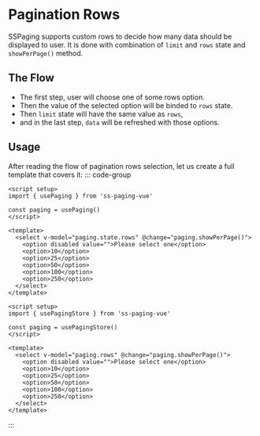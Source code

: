 # Pagination Rows
SSPaging supports custom rows to decide how many data should be displayed to user. It is done with combination of `limit` and `rows` state and `showPerPage()` method.

## The Flow
- The first step, user will choose one of some rows option. 
- Then the value of the selected option will be binded to `rows` state. 
- Then `limit` state will have the same value as `rows`, 
- and in the last step, `data` will be refreshed with those options.

## Usage
After reading the flow of pagination rows selection, let us create a full template that covers it:
::: code-group
```vue [Composition API]
<script setup>
import { usePaging } from 'ss-paging-vue'

const paging = usePaging()
</script>

<template>
  <select v-model="paging.state.rows" @change="paging.showPerPage()">
    <option disabled value="">Please select one</option>
    <option>10</option>
    <option>25</option>
    <option>50</option>
    <option>100</option>
    <option>250</option>
  </select>
</template>
```
```vue [Pinia]
<script setup>
import { usePagingStore } from 'ss-paging-vue'

const paging = usePagingStore()
</script>

<template>
  <select v-model="paging.rows" @change="paging.showPerPage()">
    <option disabled value="">Please select one</option>
    <option>10</option>
    <option>25</option>
    <option>50</option>
    <option>100</option>
    <option>250</option>
  </select>
</template>
```

:::

